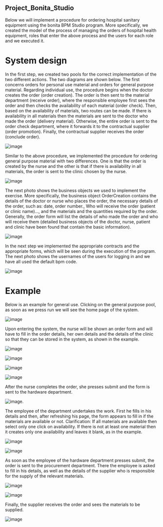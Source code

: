 ## Project_Bonita_Studio
Below we will implement a procedure for ordering hospital sanitary equipment using the bonita BPM Studio program. More specifically, we created the model of the process of managing the orders of hospital health equipment, roles that enter the above process and the users for each role and we executed it.


# System design

In the first step, we created two pools for the correct implementation of the two different actions. The two diagrams are shown below. The first concerns orders for personal use material and orders for general purpose material. Regarding individual use, the procedure begins when the doctor creates the order (order creation). The order is then sent to the material department (receive order), where the responsible employee first sees the order and then checks the availability of each material (order check). Then, based on the availability of materials, two routes can be made. If there is availability in all materials then the materials are sent to the doctor who made the order (delivery material). Otherwise, the entire order is sent to the order check department, where it forwards it to the contractual supplier (order promotion). Finally, the contractual supplier receives the order (conclude order).

![image](https://user-images.githubusercontent.com/72653012/149651405-191954aa-dea5-4081-995d-7120e657aca0.png)

Similar to the above procedure, we implemented the procedure for ordering general purpose material with two differences. One is that the order is created by the nurse and the other is that if there is availability in all materials, the order is sent to the clinic chosen by the nurse.

![image](https://user-images.githubusercontent.com/72653012/149651425-38f8ae70-0d27-4628-a8c7-ff284a5153d3.png)


The next photo shows the business objects we used to implement the exercise. More specifically, the business object OrderCreation contains the details of the doctor or nurse who places the order, the necessary details of the order, such as: date, order number., Who will receive the order (patient or clinic name)…, and the materials and the quantities required by the order. Generally, the order form will list the details of who made the order and who will receive them (detailed business objects of the doctor, nurse, patient and clinic have been found that contain the basic information).

![image](https://user-images.githubusercontent.com/72653012/149651454-e3731e82-d350-4358-a844-b7cae7b9e1aa.png)

In the next step we implemented the appropriate contracts and the appropriate forms, which will be seen during the execution of the program. The next photo shows the usernames of the users for logging in and we have all used the default bpm code.

![image](https://user-images.githubusercontent.com/72653012/149651470-9263fbbe-d4cc-48a8-8219-43846802847a.png)

# Example

Below is an example for general use.
Clicking on the general purpose pool, as soon as we press run we will see the home page of the system.

![image](https://user-images.githubusercontent.com/72653012/149651490-265a0588-e068-463b-a474-8df6b5dd221d.png)

Upon entering the system, the nurse will be shown an order form and will have to fill in the order details, her own details and the details of the clinic so that they can be stored in the system, as shown in the example.

![image](https://user-images.githubusercontent.com/72653012/149651504-77131cfc-cb0f-465c-a40e-c14c66d23e7d.png)

![image](https://user-images.githubusercontent.com/72653012/149651508-f341171f-8026-4740-b533-5d37ffb8d2c0.png)

![image](https://user-images.githubusercontent.com/72653012/149651519-425eea49-aa77-4e84-9c5a-aef45483eda7.png)

![image](https://user-images.githubusercontent.com/72653012/149651526-d900ca72-89d6-4da3-9a10-ae4652a6984a.png)

After the nurse completes the order, she presses submit and the form is sent to the hardware department.

![image](https://user-images.githubusercontent.com/72653012/149651554-f1c1a8a4-8642-4def-b3f9-a09d37267177.png).

The employee of the department undertakes the work. First he fills in his details and then, after refreshing his page, the form appears to fill in if the materials are available or not.
Clarification: If all materials are available then select only one click on availability. If there is not at least one material then it creates only one availability and leaves it blank, as in the example.

![image](https://user-images.githubusercontent.com/72653012/149651580-97130f35-21b7-4b34-ab6d-1fe564198e58.png)

![image](https://user-images.githubusercontent.com/72653012/149651583-ae13b8c7-be1a-409f-aaa6-0ac4b2f7f687.png)

As soon as the employee of the hardware department presses submit, the order is sent to the procurement department. There the employee is asked to fill in his details, as well as the details of the supplier who is responsible for the supply of the relevant materials.

![image](https://user-images.githubusercontent.com/72653012/149651594-5eeb24c5-074f-4a84-be10-edb297e2a783.png)

![image](https://user-images.githubusercontent.com/72653012/149651598-72967793-e595-48b0-b199-fb6d82d9712b.png)

Finally, the supplier receives the order and sees the materials to be supplied.

![image](https://user-images.githubusercontent.com/72653012/149651613-aea4ab33-456a-4f21-b504-546cbaf82c94.png)








